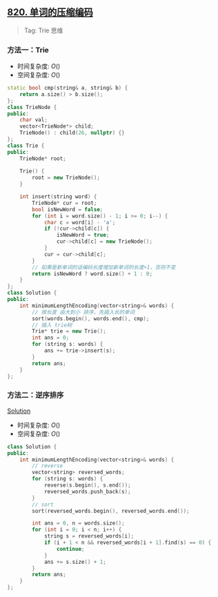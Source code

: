## [820. 单词的压缩编码](https://leetcode.cn/problems/short-encoding-of-words/description/)

> Tag: Trie 思维

### 方法一：Trie

* 时间复杂度: ${O()}$
* 空间复杂度: ${O()}$
```cpp
static bool cmp(string& a, string& b) {
    return a.size() > b.size();
};
class TrieNode {
public:
    char val;
    vector<TrieNode*> child;
    TrieNode() : child(26, nullptr) {}
};
class Trie {
public:
    TrieNode* root;
    
    Trie() {
        root = new TrieNode();
    }

    int insert(string word) {
        TrieNode* cur = root;
        bool isNewWord = false;
        for (int i = word.size() - 1; i >= 0; i--) {
            char c = word[i] - 'a';
            if (!cur->child[c]) {
                isNewWord = true;
                cur->child[c] = new TrieNode();
            }
            cur = cur->child[c];
        }
        // 如果是新单词的话编码长度增加新单词的长度+1，否则不变
        return isNewWord ? word.size() + 1 : 0;
    }
};
class Solution {
public:
    int minimumLengthEncoding(vector<string>& words) {
        // 按长度 由大到小 排序，先插入长的单词
        sort(words.begin(), words.end(), cmp);
        // 插入 trie树
        Trie* trie = new Trie();
        int ans = 0;
        for (string s: words) {
            ans += trie->insert(s);
        }
        return ans;
    }
};
```

### 方法二：逆序排序

[Solution](https://leetcode.cn/problems/short-encoding-of-words/solutions/174362/wu-xu-zi-dian-shu-qing-qing-yi-fan-zhuan-jie-guo-j/)

* 时间复杂度: ${O()}$
* 空间复杂度: ${O()}$
```cpp
class Solution {
public:
    int minimumLengthEncoding(vector<string>& words) {
        // reverse
        vector<string> reversed_words;
        for (string s: words) {
            reverse(s.begin(), s.end());
            reversed_words.push_back(s);
        }
        // sort
        sort(reversed_words.begin(), reversed_words.end());

        int ans = 0, n = words.size();
        for (int i = 0; i < n; i++) {
            string s = reversed_words[i];
            if (i + 1 < n && reversed_words[i + 1].find(s) == 0) {
                continue;
            } 
            ans += s.size() + 1;
        }
        return ans;
    }
};
```